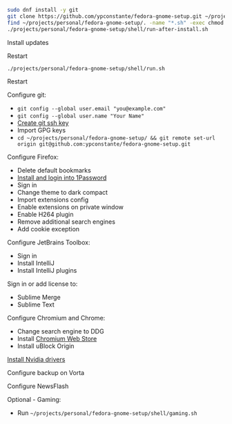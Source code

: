 ```sh
sudo dnf install -y git
git clone https://github.com/ypconstante/fedora-gnome-setup.git ~/projects/personal/fedora-gnome-setup
find ~/projects/personal/fedora-gnome-setup/. -name "*.sh" -exec chmod +x {} \;
./projects/personal/fedora-gnome-setup/shell/run-after-install.sh
```

Install updates

Restart

```sh
./projects/personal/fedora-gnome-setup/shell/run.sh
```

Restart

Configure git:
- `git config --global user.email "you@example.com"`
- `git config --global user.name "Your Name"`
- [Create git ssh key](https://github.com/ypconstante/fedora-gnome-setup/wiki#create-ssh-key)
- Import GPG keys
- `cd ~/projects/personal/fedora-gnome-setup/ && git remote set-url origin git@github.com:ypconstante/fedora-gnome-setup.git`

Configure Firefox:
- Delete default bookmarks
- [Install and login into 1Password](https://addons.mozilla.org/en-US/firefox/addon/1password-x-password-manager/)
- Sign in
- Change theme to dark compact
- Import extensions config
- Enable extensions on private window
- Enable H264 plugin
- Remove additional search engines
- Add cookie exception

Configure JetBrains Toolbox:
- Sign in
- Install IntelliJ
- Install IntelliJ plugins

Sign in or add license to:
- Sublime Merge
- Sublime Text

Configure Chromium and Chrome:
- Change search engine to DDG
- Install [Chromium Web Store](https://github.com/NeverDecaf/chromium-web-store)
- Install uBlock Origin

[Install Nvidia drivers](https://rpmfusion.org/Howto/NVIDIA)

Configure backup on Vorta

Configure NewsFlash

Optional - Gaming:
- Run `~/projects/personal/fedora-gnome-setup/shell/gaming.sh`
